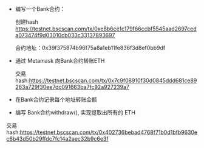 * 编写⼀个Bank合约：

   创建hash https://testnet.bscscan.com/tx/0xe8b6ce1c179f66ccbf5545aad2697ceda073474f9d03010cb033c33137893697

  合约地址：0x39f375874b96f75a8a1eb11fe836f3d8ef0bb9df

* 通过 Metamask 向Bank合约转账ETH

  交易hash:https://testnet.bscscan.com/tx/0x7c9f08910f30d0845ddd681ce89263a729f30ee7dc091663ba7fc92a927239a7

* 在Bank合约记录每个地址转账⾦额





* 编写 Bank合约withdraw(), 实现提取出所有的 ETH



交易hash:https://testnet.bscscan.com/tx/0x402736bebad4768f71b0d1bfb9630ec6b43d50b29ffdc7fc14a2aec32b9c6e3f